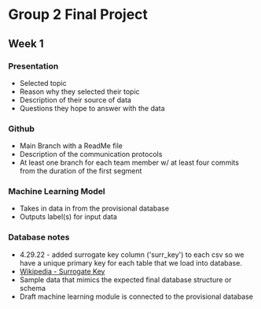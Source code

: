 # Group 2 Final Project

## Week 1 
### Presentation
   - Selected topic
   - Reason why they selected their topic
   - Description of their source of data
   - Questions they hope to answer with the data

### Github
  - Main Branch with a ReadMe file 
  - Description of the communication protocols
  - At least one branch for each team member w/ at least four commits from the duration of the first segment

### Machine Learning Model
  - Takes in data in from the provisional database
  - Outputs label(s) for input data

### Database notes
  - 4.29.22 - added surrogate key column ('surr_key') to each csv so we have a unique primary key for each table that we load into database.
  - [Wikipedia - Surrogate Key](https://en.wikipedia.org/wiki/Surrogate_key) 
  - Sample data that mimics the expected final database structure or schema
  - Draft machine learning module is connected to the provisional database
